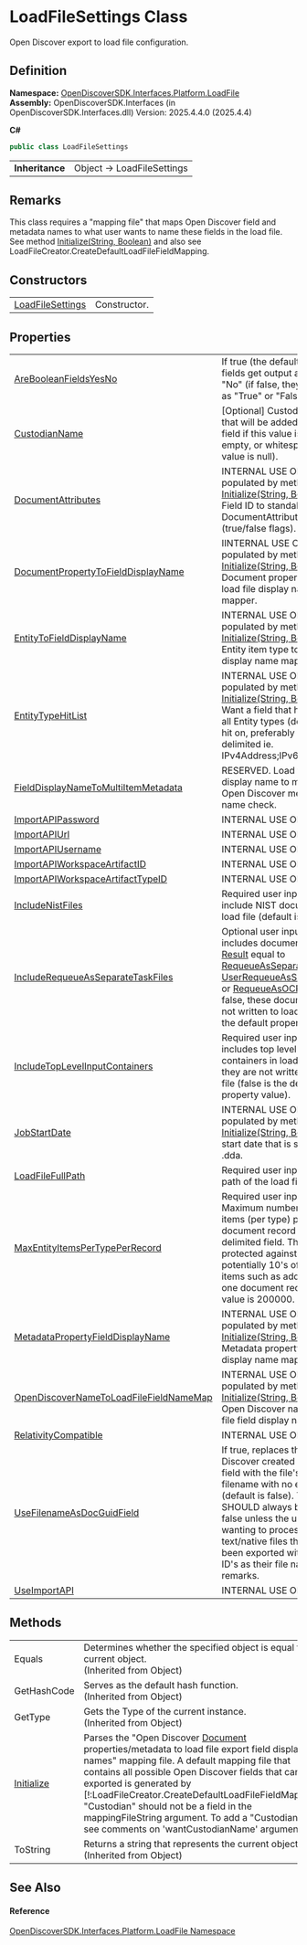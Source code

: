 # LoadFileSettings Class


Open Discover export to load file configuration.



## Definition
**Namespace:** <a href="64ba929d-e4db-0192-acbb-9e65aff4a599">OpenDiscoverSDK.Interfaces.Platform.LoadFile</a>  
**Assembly:** OpenDiscoverSDK.Interfaces (in OpenDiscoverSDK.Interfaces.dll) Version: 2025.4.4.0 (2025.4.4)

**C#**
``` C#
public class LoadFileSettings
```

<table><tr><td><strong>Inheritance</strong></td><td>Object  →  LoadFileSettings</td></tr>
</table>



## Remarks
This class requires a "mapping file" that maps Open Discover field and metadata names to what user wants to name these fields in the load file. See method <a href="512b1d86-a979-8426-51b8-637c0a7b2f21">Initialize(String, Boolean)</a> and also see LoadFileCreator.CreateDefaultLoadFileFieldMapping.

## Constructors
<table>
<tr>
<td><a href="32599345-720f-8315-2d21-7cbf6e4a4310">LoadFileSettings</a></td>
<td>Constructor.</td></tr>
</table>

## Properties
<table>
<tr>
<td><a href="7dc134e3-e08d-f228-a9cc-57411216b5bc">AreBooleanFieldsYesNo</a></td>
<td>If true (the default), boolean fields get output as "Yes" or "No" (if false, they get output as "True" or "False")</td></tr>
<tr>
<td><a href="62a6f684-2c8f-6243-277a-fc77de78869b">CustodianName</a></td>
<td>[Optional] Custodian name that will be added as exported field if this value is not null, empty, or whitespace (default value is null).</td></tr>
<tr>
<td><a href="d87f53cf-5c07-5a8a-9e24-d0597316ce9a">DocumentAttributes</a></td>
<td>INTERNAL USE ONLY, populated by method <a href="512b1d86-a979-8426-51b8-637c0a7b2f21">Initialize(String, Boolean)</a>. Field ID to standalone DocumentAttributes map (true/false flags).</td></tr>
<tr>
<td><a href="976e0860-fb81-234d-9081-74ec55634a23">DocumentPropertyToFieldDisplayName</a></td>
<td>IINTERNAL USE ONLY, populated by method <a href="512b1d86-a979-8426-51b8-637c0a7b2f21">Initialize(String, Boolean)</a>. Document property name to load file display name mapper.</td></tr>
<tr>
<td><a href="2bcdf4ab-feca-e8ee-9031-7ca021ec7e02">EntityToFieldDisplayName</a></td>
<td>INTERNAL USE ONLY, populated by method <a href="512b1d86-a979-8426-51b8-637c0a7b2f21">Initialize(String, Boolean)</a>. Entity item type to load file display name mapper.</td></tr>
<tr>
<td><a href="eb09fad0-b2c1-5ceb-ebea-78a010548d09">EntityTypeHitList</a></td>
<td>INTERNAL USE ONLY, populated by method <a href="512b1d86-a979-8426-51b8-637c0a7b2f21">Initialize(String, Boolean)</a>. Want a field that has a list of all Entity types (deduped) it hit on, preferably semi colon delimited ie. IPv4Address;IPv6Address</td></tr>
<tr>
<td><a href="e82ab4bd-c70d-d12a-a153-8d31b3e6b613">FieldDisplayNameToMultiItemMetadata</a></td>
<td>RESERVED. Load file field display name to multi-valued Open Discover metadata name check.</td></tr>
<tr>
<td><a href="79f8e0b1-fa6b-e270-0d8c-d99d6172be09">ImportAPIPassword</a></td>
<td>INTERNAL USE ONLY.</td></tr>
<tr>
<td><a href="9def73fb-cd03-b93c-b7c4-7dc168c8165a">ImportAPIUrl</a></td>
<td>INTERNAL USE ONLY.</td></tr>
<tr>
<td><a href="485b88f8-092b-af15-431e-9b2d1779ce9a">ImportAPIUsername</a></td>
<td>INTERNAL USE ONLY.</td></tr>
<tr>
<td><a href="1610a7ba-fe88-7883-2d77-124190abb400">ImportAPIWorkspaceArtifactID</a></td>
<td>INTERNAL USE ONLY.</td></tr>
<tr>
<td><a href="80d4ba4e-1110-80aa-9251-7784d7a53c31">ImportAPIWorkspaceArtifactTypeID</a></td>
<td>INTERNAL USE ONLY.</td></tr>
<tr>
<td><a href="6c2284b9-c749-bd8e-6615-5f7723944608">IncludeNistFiles</a></td>
<td>Required user input: If true, include NIST documents in load file (default is false).</td></tr>
<tr>
<td><a href="5d1895a4-a370-19f7-c5a3-36983feba3eb">IncludeRequeueAsSeparateTaskFiles</a></td>
<td>Optional user input: If true, includes documents that have <a href="afc45d77-b73b-c2ea-47d8-95bb69deb137">Result</a> equal to <a href="ff0037ea-a44f-2c8c-d4c2-7a636e133434">RequeueAsSeparateTask</a>, <a href="ff0037ea-a44f-2c8c-d4c2-7a636e133434">UserRequeueAsSeparateTask</a>, or <a href="ff0037ea-a44f-2c8c-d4c2-7a636e133434">RequeueAsOCRTask</a>. If false, these documents are not written to load file (false is the default property value).</td></tr>
<tr>
<td><a href="0fc00f14-b4ff-9dd9-a478-000559c41709">IncludeTopLevelInputContainers</a></td>
<td>Required user input: If true, includes top level input containers in load file. If false, they are not written to load file (false is the default property value).</td></tr>
<tr>
<td><a href="9d55733a-abbd-ce7e-a1c6-60ec9ed023df">JobStartDate</a></td>
<td>INTERNAL USE ONLY, populated by method <a href="512b1d86-a979-8426-51b8-637c0a7b2f21">Initialize(String, Boolean)</a>. Job start date that is stored in .dda.</td></tr>
<tr>
<td><a href="ff492e60-8d68-bb0f-3e3a-1a98e38df58b">LoadFileFullPath</a></td>
<td>Required user input: The full path of the load file to create.</td></tr>
<tr>
<td><a href="5fa62255-96e0-f422-b0aa-c0891155e947">MaxEntityItemsPerTypePerRecord</a></td>
<td>Required user input: Maximum number of entity items (per type) per document record to write as delimited field. This limit is to protected against writing potentially 10's of 1000's of items such as addresses to one document record. Default value is 200000.</td></tr>
<tr>
<td><a href="3e1e866a-2cbf-addf-c78f-68be20e60458">MetadataPropertyFieldDisplayName</a></td>
<td>INTERNAL USE ONLY, populated by method <a href="512b1d86-a979-8426-51b8-637c0a7b2f21">Initialize(String, Boolean)</a>. Metadata property load file display name mapper.</td></tr>
<tr>
<td><a href="539f23d6-ed70-244d-f5a0-8fd634ac8e50">OpenDiscoverNameToLoadFileFieldNameMap</a></td>
<td>INTERNAL USE ONLY, populated by method <a href="512b1d86-a979-8426-51b8-637c0a7b2f21">Initialize(String, Boolean)</a>. Open Discover name to load file field display name map.</td></tr>
<tr>
<td><a href="283cfc27-8a7b-6685-4ef1-88a9b8299e3d">RelativityCompatible</a></td>
<td>INTERNAL USE ONLY.</td></tr>
<tr>
<td><a href="d841f0a0-1640-5451-e98b-c466d6df06d9">UseFilenameAsDocGuidField</a></td>
<td>If true, replaces the Open Discover created DocGuid field with the file's input filename with no extension (default is false). This field SHOULD always be set to false unless the user is wanting to process extracted text/native files that have been exported with Document ID's as their file names. See remarks.</td></tr>
<tr>
<td><a href="323f75dd-073f-1c7b-3c4c-badc0b9d13e8">UseImportAPI</a></td>
<td>INTERNAL USE ONLY.</td></tr>
</table>

## Methods
<table>
<tr>
<td>Equals</td>
<td>Determines whether the specified object is equal to the current object.<br />(Inherited from Object)</td></tr>
<tr>
<td>GetHashCode</td>
<td>Serves as the default hash function.<br />(Inherited from Object)</td></tr>
<tr>
<td>GetType</td>
<td>Gets the Type of the current instance.<br />(Inherited from Object)</td></tr>
<tr>
<td><a href="512b1d86-a979-8426-51b8-637c0a7b2f21">Initialize</a></td>
<td>Parses the "Open Discover <a href="1ada9969-add0-f951-f601-f7107618fb9d">Document</a> properties/metadata to load file export field display names" mapping file. A default mapping file that contains all possible Open Discover fields that can be exported is generated by [!:LoadFileCreator.CreateDefaultLoadFileFieldMapping]. "Custodian" should not be a field in the mappingFileString argument. To add a "Custodian" field see comments on 'wantCustodianName' argument.</td></tr>
<tr>
<td>ToString</td>
<td>Returns a string that represents the current object.<br />(Inherited from Object)</td></tr>
</table>

## See Also


#### Reference
<a href="64ba929d-e4db-0192-acbb-9e65aff4a599">OpenDiscoverSDK.Interfaces.Platform.LoadFile Namespace</a>  
